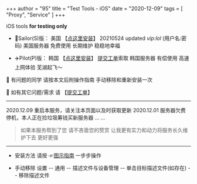 +++
author = "95"
title = "Test Tools - iOS"
date = "2020-12-09"
tags = [
    "Proxy",
    "Service"
]
+++

iOS tools **for testing only**

<!--more-->
- 🚢Sailor(S)版： 美国      【[点这里安装](http://go.000095.xyz/)】 20210524 updated *vip:lol* (用户名:密码)
美国服务器 免费使用 长期维护 稳稳地幸福

- ✈️Pilot(P)版： 韩国      【[点这里安装](http://gov.000095.xyz/)】 [提交工单](https://docs.qq.com/form/page/DSVBzdXlSUHhLZlJO?_w_tencentdocx_form=1)索取
韩国服务器 有偿使用 高速上网体验 芜湖起飞～ 

🌟 有问题的同学 请按本文后附操作指南 手动移除和重新安装一次

🌟 如有其它问题/需求 请 【[提交工单](https://docs.qq.com/form/page/DSVBzdXlSUHhLZlJO?_w_tencentdocx_form=1)】 

---
2020.12.09  重启本服务，请关注本页面以及时获取更新
2020.12.01  服务器欠费停机，本人正在捡垃圾筹钱买新服务器
... ...

> 如果本服务帮到了您 请不吝啬您的赞赏
> 让我更有实力和动力将服务长久维护下去 更好更强

---
- 安装方法
请按 ☞[图示指南](https://vkceyugu.cdn.bspapp.com/VKCEYUGU-imgbed/3349fc79-ef70-4fc0-b709-c339c8b203c8.jpg "图示指南") 一步步操作 


- 手动移除
设置 -- 通用 -- 描述文件与设备管理 -- 单击目标描述文件(如存在) -- 移除描述文件


